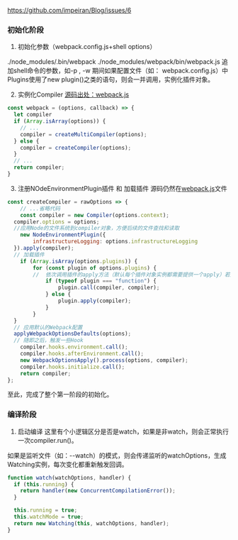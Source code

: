 
https://github.com/impeiran/Blog/issues/6
### 初始化阶段

1. 初始化参数（webpack.config.js+shell options）

./node_modules/.bin/webpack
./node_modules/webpack/bin/webpack.js
追加shell命令的参数，如-p , -w
期间如果配置文件（如： webpack.config.js）中Plugins使用了new plugin()之类的语句，则会一并调用，实例化插件对象。

2. 实例化Compiler
[源码出处：webpack.js](https://github.com/webpack/webpack/blob/d6e8e479bce9ed34827e08850764bfb225947f85/lib/webpack.js#L39)
```js
const webpack = (options, callback) => {
  let compiler
  if (Array.isArray(options)) {
   	// ...
    compiler = createMultiCompiler(options);
  } else {
    compiler = createCompiler(options);
  }
  // ...
  return compiler; 
}
```
3. 注册NOdeEnvironmentPlugin插件 和 加载插件
源码仍然在[webpack.js](https://github.com/webpack/webpack/blob/d6e8e479bce9ed34827e08850764bfb225947f85/lib/webpack.js#L39)文件
```js
const createCompiler = rawOptions => {
	// ...省略代码
	const compiler = new Compiler(options.context);
  compiler.options = options;
  //应用Node的文件系统到compiler对象，方便后续的文件查找和读取
	new NodeEnvironmentPlugin({
		infrastructureLogging: options.infrastructureLogging
  }).apply(compiler);
  // 加载插件
	if (Array.isArray(options.plugins)) {
		for (const plugin of options.plugins) {
        //  依次调用插件的apply方法（默认每个插件对象实例都需要提供一个apply）若为函数则直接调用，将compiler实例作为参数传入，方便插件调用此次构建提供的Webpack API并监听后续的所有事件Hook。
			if (typeof plugin === "function") {
				plugin.call(compiler, compiler);
			} else {
				plugin.apply(compiler);
			}
		}
  }
  // 应用默认的Webpack配置
  applyWebpackOptionsDefaults(options);
  // 随即之后，触发一些Hook
	compiler.hooks.environment.call();
	compiler.hooks.afterEnvironment.call();
	new WebpackOptionsApply().process(options, compiler);
	compiler.hooks.initialize.call();
	return compiler;
};
```

至此，完成了整个第一阶段的初始化。

### 编译阶段

1. 启动编译
 这里有个小逻辑区分是否是watch，如果是非watch，则会正常执行一次compiler.run()。

如果是监听文件（如：--watch）的模式，则会传递监听的watchOptions，生成Watching实例，每次变化都重新触发回调。

```js
function watch(watchOptions, handler) {
  if (this.running) {
    return handler(new ConcurrentCompilationError());
  }

  this.running = true;
  this.watchMode = true;
  return new Watching(this, watchOptions, handler);
}
```
